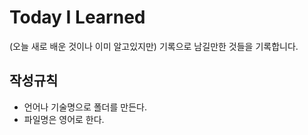 # Today I Learned

(오늘 새로 배운 것이나 이미 알고있지만) 기록으로 남길만한 것들을 기록합니다.

## 작성규칙

- 언어나 기술명으로 폴더를 만든다. 
- 파일명은 영어로 한다.
